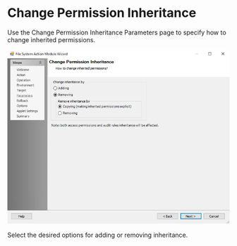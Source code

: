 # Change Permission Inheritance

Use the Change Permission Inheritance Parameters page to specify how to change inherited
permissions.

![File System Action Module Wizard Change Permissions Inheritance Parameters page](../../../../../../../static/img/product_docs/accessanalyzer/enterpriseauditor/admin/action/filesystem/parameters/changepermissionsinheritance.webp)

Select the desired options for adding or removing inheritance.

